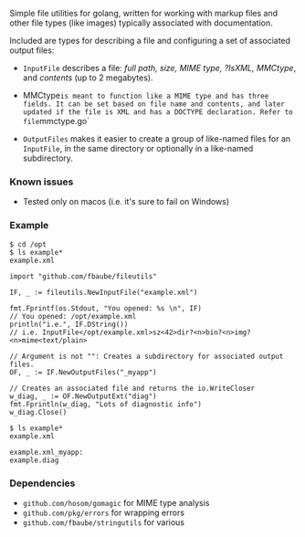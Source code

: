 Simple file utilities for golang, written for working with
markup files and other file types (like images) typically
associated with documentation.

Included are types for describing a file and configuring a
set of associated output files:

* `InputFile` describes a file: *full path, size, MIME type,
?IsXML, MMCtype*, and *contents* (up to 2 megabytes).

*  MMCtype` is meant to function like a MIME type and has three
fields. It can be set based on file name and contents, and later
updated if the file is XML and has a DOCTYPE declaration. Refer
to file `mmctype.go`

* `OutputFiles` makes it easier to create a group of like-named
files for an `InputFile`, in the same directory or optionally
in a like-named subdirectory.

### Known issues

* Tested only on macos (i.e. it's sure to fail on Windows)

### Example

```
$ cd /opt
$ ls example*
example.xml
```

```
import "github.com/fbaube/fileutils"

IF, _ := fileutils.NewInputFile("example.xml")

fmt.Fprintf(os.Stdout, "You opened: %s \n", IF)
// You opened: /opt/example.xml
println("i.e.", IF.DString())
// i.e. InputFile</opt/example.xml>sz<42>dir?<n>bin?<n>img?<n>mime<text/plain>

// Argument is not "": Creates a subdirectory for associated output files.
OF, _ := IF.NewOutputFiles("_myapp")

// Creates an associated file and returns the io.WriteCloser
w_diag, _ := OF.NewOutputExt("diag")
fmt.Fprintln(w_diag, "Lots of diagnostic info")
w_diag.Close()
```

```
$ ls example*
example.xml

example.xml_myapp:
example.diag
```

### Dependencies

* `github.com/hosom/gomagic` for MIME type analysis
* `github.com/pkg/errors` for wrapping errors
* `github.com/fbaube/stringutils` for various
